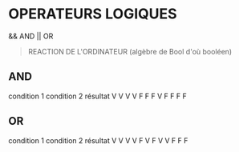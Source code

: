 # OPERATEURS LOGIQUES

&&      AND
||      OR

> REACTION DE L'ORDINATEUR (algèbre de Bool d'où booléen)


## AND

condition 1     condition 2     résultat
    V               V               V
    V               F               F
    F               V               F
    F               F               F

## OR

condition 1     condition 2     résultat
    V               V               V
    V               F               V
    F               V               V
    F               F               F
